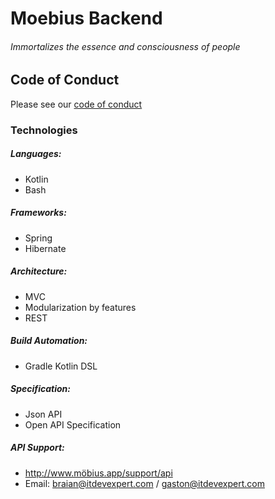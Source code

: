 # Moebius Backend

###### Immortalizes the essence and consciousness of people

## Code of Conduct
Please see our [code of conduct](https://github.com/Coronel-B/Moebius-backend/blob/master/documentation/CODE_OF_CONDUCT.md)

### Technologies

##### Languages:
 * Kotlin
 * Bash
 
##### Frameworks:
 * Spring
 * Hibernate
 
##### Architecture:
 * MVC
 * Modularization by features
 * REST

##### Build Automation:
 * Gradle Kotlin DSL

##### Specification:
 * Json API
 * Open API Specification
 
##### API Support:
 * http://www.möbius.app/support/api
 * Email: braian@itdevexpert.com / gaston@itdevexpert.com